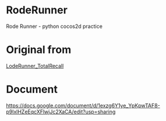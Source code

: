 # RodeRunner
Rode Runner - python cocos2d practice

# Original from
[LodeRunner_TotalRecall](https://github.com/SimonHung/LodeRunner_TotalRecall)

# Document
https://docs.google.com/document/d/1exzg6Y1ye_YpKpwTAF8-p9lxlHZeEqcXFlwjJc2XaCA/edit?usp=sharing
